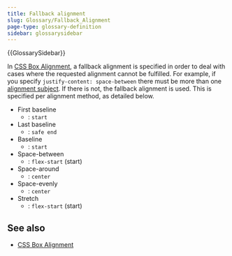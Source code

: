 ```yaml
---
title: Fallback alignment
slug: Glossary/Fallback_Alignment
page-type: glossary-definition
sidebar: glossarysidebar
---
```


{{GlossarySidebar}}

In [CSS Box Alignment](/en-US/docs/Web/CSS/CSS_box_alignment), a fallback alignment is specified in order to deal with cases where the requested alignment cannot be fulfilled. For example, if you specify `justify-content: space-between` there must be more than one [alignment subject](/en-US/docs/Glossary/Alignment_Subject). If there is not, the fallback alignment is used. This is specified per alignment method, as detailed below.

- First baseline
  - : `start`
- Last baseline
  - : `safe end`
- Baseline
  - : `start`
- Space-between
  - : `flex-start` (start)
- Space-around
  - : `center`
- Space-evenly
  - : `center`
- Stretch
  - : `flex-start` (start)

## See also

- [CSS Box Alignment](/en-US/docs/Web/CSS/CSS_box_alignment)

